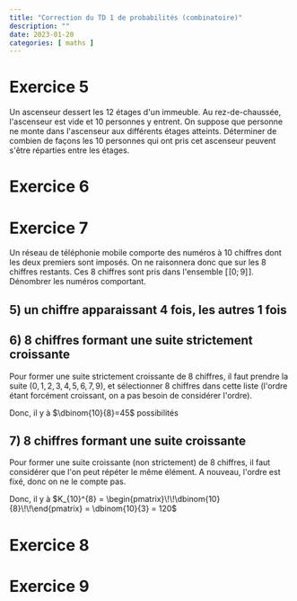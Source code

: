 ```yaml
---
title: "Correction du TD 1 de probabilités (combinatoire)"
description: ""
date: 2023-01-20
categories: [ maths ]
---
```


# Exercice 5

Un ascenseur dessert les 12 étages d'un immeuble. Au rez-de-chaussée, l'ascenseur est vide et 10 personnes y entrent. On suppose que personne ne monte dans l'ascenseur aux différents étages atteints. Déterminer de combien de façons les 10 personnes qui ont pris cet ascenseur peuvent s'être réparties entre les étages.

# Exercice 6


# Exercice 7

Un réseau de téléphonie mobile comporte des numéros à 10 chiffres dont les deux premiers sont imposés. On ne raisonnera donc que sur les 8 chiffres restants. Ces 8 chiffres sont pris dans l'ensemble $[\![0; 9]\!]$. Dénombrer les numéros comportant.

## 5) un chiffre apparaissant 4 fois, les autres 1 fois


## 6) 8 chiffres formant une suite strictement croissante

Pour former une suite strictement croissante de 8 chiffres, il faut prendre la suite $(0, 1, 2, 3, 4, 5, 6, 7, 9)$, et sélectionner 8 chiffres dans cette liste (l'ordre étant forcément croissant, on a pas besoin de considérer l'ordre).

Donc, il y à $\dbinom{10}{8}=45$ possibilités

## 7) 8 chiffres formant une suite croissante

Pour former une suite croissante (non strictement) de 8 chiffres, il faut considérer que l'on peut répéter le même élément. A nouveau, l'ordre est fixé, donc on ne le compte pas.

Donc, il y à $K_{10}^{8} = \begin{pmatrix}\!\!\dbinom{10}{8}\!\!\end{pmatrix} = \dbinom{10}{3} = 120$

# Exercice 8


# Exercice 9

